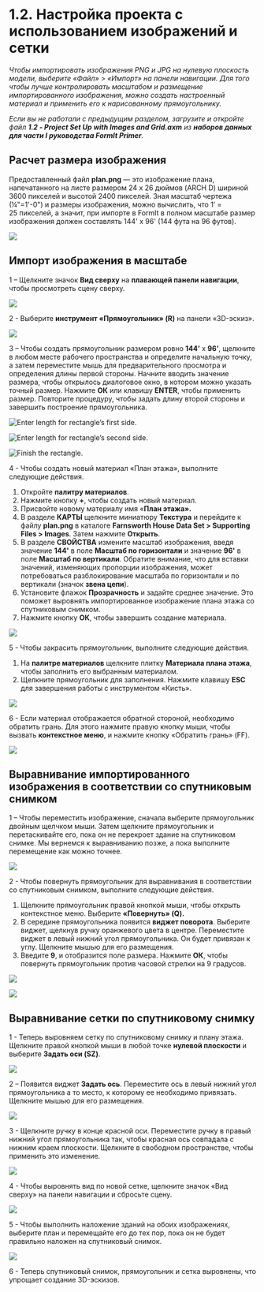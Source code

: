 # 1.2. Настройка проекта с использованием изображений и сетки

_Чтобы импортировать изображения PNG и JPG на нулевую плоскость модели, выберите «Файл» > «Импорт» на панели навигации. Для того чтобы лучше контролировать масштабом и размещение импортированного изображения, можно создать настроенный материал и применить его к нарисованному прямоугольнику._

_Если вы не работали с предыдущим разделом, загрузите и откройте файл_ _**1.2 - Project Set Up with Images and Grid.axm**_ _из_ _**наборов данных для части I руководства FormIt Primer**._

## **Расчет размера изображения**

Предоставленный файл **plan.png** — это изображение плана, напечатанного на листе размером 24 x 26 дюймов (ARCH D) шириной 3600 пикселей и высотой 2400 пикселей. Зная масштаб чертежа (¼"=1'-0") и размеры изображения, можно вычислить, что 1’ = 25 пикселей, а значит, при импорте в FormIt в полном масштабе размер изображения должен составлять 144' x 96' (144 фута на 96 футов).

![](<../../.gitbook/assets/0 (1) (2).png>)

## **Импорт изображения в масштабе**

1 – Щелкните значок **Вид сверху** на **плавающей панели навигации**, чтобы просмотреть сцену сверху.

![](<../../.gitbook/assets/1 (1).png>)

2 - Выберите **инструмент «Прямоугольник» (R)** на панели «3D-эскиз».

![](<../../.gitbook/assets/2 (1).png>)

3 – Чтобы создать прямоугольник размером ровно **144’** x **96’**, щелкните в любом месте рабочего пространства и определите начальную точку, а затем переместите мышь для предварительного просмотра и определения длины первой стороны. Начните вводить значение размера, чтобы открылось диалоговое окно, в котором можно указать точный размер. Нажмите **ОК** или клавишу **ENTER**, чтобы применить размер. Повторите процедуру, чтобы задать длину второй стороны и завершить построение прямоугольника.

![Enter length for rectangle’s first side.](<../../.gitbook/assets/3 (1).png>)

![Enter length for rectangle’s second side.](<../../.gitbook/assets/4 (1).png>)

![Finish the rectangle.](<../../.gitbook/assets/5 (1).png>)

4 - Чтобы создать новый материал «План этажа», выполните следующие действия.

1. Откройте **палитру материалов**.
2. Нажмите кнопку **+**, чтобы создать новый материал.
3. Присвойте новому материалу имя «**План этажа».**
4. В разделе **КАРТЫ** щелкните миниатюру **Текстура** и перейдите к файлу **plan.png** в каталоге **Farnsworth House Data Set > Supporting Files > Images**. Затем нажмите **Открыть**.
5. В разделе **СВОЙСТВА** измените масштаб изображения, введя значение **144'** в поле **Масштаб по горизонтали** и значение **96'** в поле **Масштаб по вертикали**. Обратите внимание, что для вставки значений, изменяющих пропорции изображения, может потребоваться разблокирование масштаба по горизонтали и по вертикали (значок **звена цепи**).
6. Установите флажок **Прозрачность** и задайте среднее значение. Это поможет выровнять импортированное изображение плана этажа со спутниковым снимком.
7. Нажмите кнопку **ОК**, чтобы завершить создание материала.

![](../../.gitbook/assets/create-1.png)

5 - Чтобы закрасить прямоугольник, выполните следующие действия.

1. На **палитре материалов** щелкните плитку **Материала плана этажа**, чтобы заполнить его выбранным материалом.
2. Щелкните прямоугольник для заполнения. Нажмите клавишу **ESC** для завершения работы с инструментом «Кисть».

![](../../.gitbook/assets/7.jpeg)

6 - Если материал отображается обратной стороной, необходимо обратить грань. Для этого нажмите правую кнопку мыши, чтобы вызвать **контекстное меню**, и нажмите кнопку «Обратить грань» (FF).

![](../../.gitbook/assets/8.png)

## **Выравнивание импортированного изображения в соответствии со спутниковым снимком**

1 – Чтобы переместить изображение, сначала выберите прямоугольник двойным щелчком мыши. Затем щелкните прямоугольник и перетаскивайте его, пока он не перекроет здание на спутниковом снимке. Мы вернемся к выравниванию позже, а пока выполните перемещение как можно точнее.

![](../../.gitbook/assets/9.png)

2 - Чтобы повернуть прямоугольник для выравнивания в соответствии со спутниковым снимком, выполните следующие действия.

1. Щелкните прямоугольник правой кнопкой мыши, чтобы открыть контекстное меню. Выберите **«Повернуть» (Q).**
2. В середине прямоугольника появится **виджет поворота**. Выберите виджет, щелкнув ручку оранжевого цвета в центре. Переместите виджет в левый нижний угол прямоугольника. Он будет привязан к углу. Щелкните мышью для его размещения.
3. Введите **9**, и отобразится поле размера. Нажмите **ОК**, чтобы повернуть прямоугольник против часовой стрелки на 9 градусов.

![](../../.gitbook/assets/10.png)

![](../../.gitbook/assets/11.png)

## **Выравнивание сетки по спутниковому снимку**

1 - Теперь выровняем сетку по спутниковому снимку и плану этажа. Щелкните правой кнопкой мыши в любой точке **нулевой плоскости** и выберите **Задать оси (SZ)**.

![](../../.gitbook/assets/12.png)

2 – Появится виджет **Задать ось**. Переместите ось в левый нижний угол прямоугольника а то место, к которому ее необходимо привязать. Щелкните мышью для его размещения.

![](../../.gitbook/assets/13.png)

3 - Щелкните ручку в конце красной оси. Переместите ручку в правый нижний угол прямоугольника так, чтобы красная ось совпадала с нижним краем плоскости. Щелкните в свободном пространстве, чтобы применить это изменение.

![](../../.gitbook/assets/14.png)

4 - Чтобы выровнять вид по новой сетке, щелкните значок «Вид сверху» на панели навигации и сбросьте сцену.

![](../../.gitbook/assets/15.png)

5 - Чтобы выполнить наложение зданий на обоих изображениях, выберите план и перемещайте его до тех пор, пока он не будет правильно наложен на спутниковый снимок.

![](../../.gitbook/assets/16.png)

6 - Теперь спутниковый снимок, прямоугольник и сетка выровнены, что упрощает создание 3D-эскизов.
